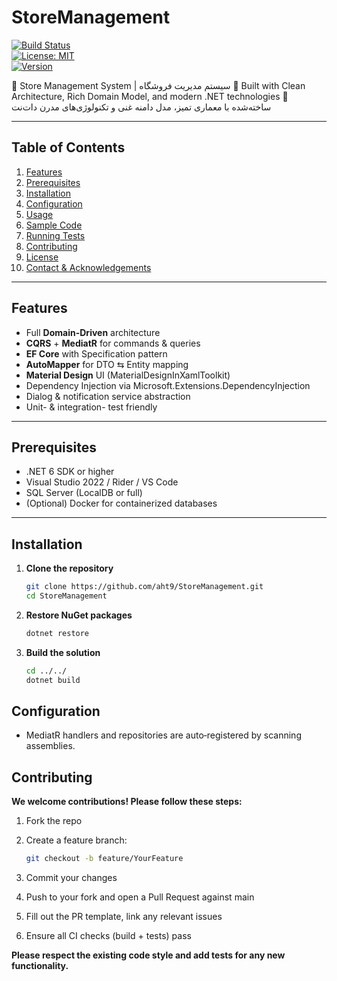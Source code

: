 ﻿# StoreManagement

[![Build Status](https://img.shields.io/github/actions/workflow/status/YourUserName/StoreManagement/ci.yml?branch=main)](https://github.com/YourUserName/StoreManagement/actions)  
[![License: MIT](https://img.shields.io/badge/License-MIT-yellow.svg)](LICENSE)  
[![Version](https://img.shields.io/github/v/release/YourUserName/StoreManagement)](https://github.com/YourUserName/StoreManagement/releases)

🏪 Store Management System | سیستم مدیریت فروشگاه
🔧 Built with Clean Architecture, Rich Domain Model, and modern .NET technologies
🔧 ساخته‌شده با معماری تمیز، مدل دامنه غنی و تکنولوژی‌های مدرن دات‌نت


---
## Table of Contents

1. [Features](#features)  
2. [Prerequisites](#prerequisites)  
3. [Installation](#installation)  
4. [Configuration](#configuration)  
5. [Usage](#usage)  
6. [Sample Code](#sample-code)  
7. [Running Tests](#running-tests)  
8. [Contributing](#contributing)  
9. [License](#license)  
10. [Contact & Acknowledgements](#contact--acknowledgements)

---

## Features

- Full **Domain-Driven** architecture  
- **CQRS** + **MediatR** for commands & queries  
- **EF Core** with Specification pattern  
- **AutoMapper** for DTO ⇆ Entity mapping  
- **Material Design** UI (MaterialDesignInXamlToolkit)  
- Dependency Injection via Microsoft.Extensions.DependencyInjection  
- Dialog & notification service abstraction  
- Unit- & integration- test friendly

---

## Prerequisites

- .NET 6 SDK or higher  
- Visual Studio 2022 / Rider / VS Code  
- SQL Server (LocalDB or full)  
- (Optional) Docker for containerized databases  

---

## Installation

1. **Clone the repository**

   ```bash
   git clone https://github.com/aht9/StoreManagement.git
   cd StoreManagement
   
2. **Restore NuGet packages**

   ```bash
   dotnet restore

4. **Build the solution**
 
    ```bash
    cd ../../
    dotnet build

    
## Configuration

- MediatR handlers and repositories are auto‐registered by scanning assemblies.

## Contributing

**We welcome contributions! Please follow these steps:**
1. Fork the repo

2. Create a feature branch:
   
    ```bash
    git checkout -b feature/YourFeature

3. Commit your changes
4. Push to your fork and open a Pull Request against main
5. Fill out the PR template, link any relevant issues
6. Ensure all CI checks (build + tests) pass

**Please respect the existing code style and add tests for any new functionality.**



